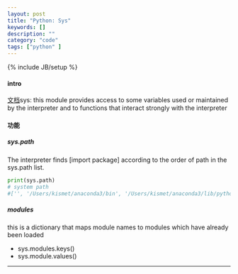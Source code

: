 ```yaml
---
layout: post
title: "Python: Sys"
keywords: []
description: ""
category: "code"
tags: ["python" ]
---
```

{% include JB/setup %}


#### intro
[文档](https://docs.python.org/3/library/sys.html?highlight=sys#module-sys)sys: this module provides access to some variables used or maintained by the interpreter and to functions that interact strongly with the interpreter


#### 功能

##### sys.path

The interpreter finds [import package] according to the order of path in the sys.path list.

```python
print(sys.path)
# system path
#['', '/Users/kismet/anaconda3/bin', '/Users/kismet/anaconda3/lib/python36.zip', '/Users/kismet/anaconda3/lib/python3.6', '/Users/kismet/anaconda3/lib/python3.6/lib-dynload', '/Users/kismet/anaconda3/lib/python3.6/site-packages', '/Users/kismet/anaconda3/lib/python3.6/site-packages/aeosa', '/Users/kismet/anaconda3/lib/python3.6/site-packages/IPython/extensions', '/Users/kismet/.ipython']
```

##### modules
this is a dictionary that maps module names to modules which have already been loaded
+ sys.modules.keys()
+ sys.module.values()
<hr />

